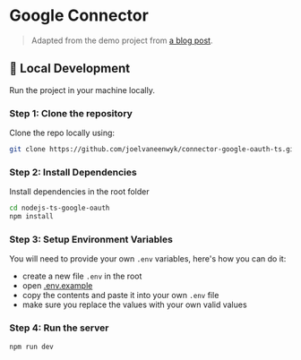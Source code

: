 <!-- markdownlint-disable MD033 -->

# Google Connector

> Adapted from the demo project from <a href="https://www.samippoudel.com.np/blog/google_oauth">a blog post</a>.

## 🚀 Local Development

Run the project in your machine locally.

### Step 1: Clone the repository

Clone the repo locally using:

```sh
git clone https://github.com/joelvaneenwyk/connector-google-oauth-ts.git
```

### Step 2: Install Dependencies

Install dependencies in the root folder

```sh
cd nodejs-ts-google-oauth
npm install
```

### Step 3: Setup Environment Variables

You will need to provide your own `.env` variables, here's how you can do it:

- create a new file `.env` in the root
- open [.env.example](./.env.example)
- copy the contents and paste it into your own `.env` file
- make sure you replace the values with your own valid values

### Step 4: Run the server

```sh
npm run dev
```

